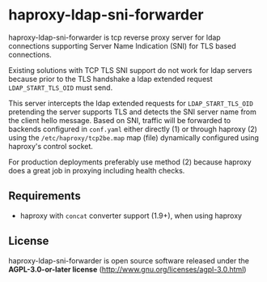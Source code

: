 # haproxy-ldap-sni-forwarder

haproxy-ldap-sni-forwarder is tcp reverse proxy server for ldap connections
supporting Server Name Indication (SNI) for TLS based connections.

Existing solutions with TCP TLS SNI support do not work for ldap servers
because prior to the TLS handshake a ldap extended request
``LDAP_START_TLS_OID`` must send.

This server intercepts the ldap extended requests for ``LDAP_START_TLS_OID``
pretending the server supports TLS and detects the SNI server name from the
client hello message. Based on SNI, traffic will be forwarded to backends
configured in ``conf.yaml`` either directly (1) or through haproxy (2) using
the ``/etc/haproxy/tcp2be.map`` map (file) dynamically configured using
haproxy's control socket.

For production deployments preferably use method (2) because haproxy does
a great job in proxying including health checks.

## Requirements

* haproxy with ``concat`` converter support (1.9+), when using haproxy


## License

haproxy-ldap-sni-forwarder is open source software released under the
**AGPL-3.0-or-later license** (http://www.gnu.org/licenses/agpl-3.0.html)
